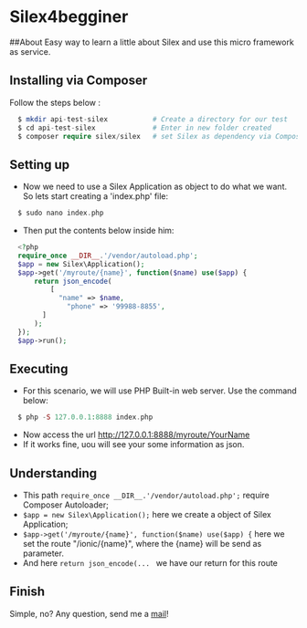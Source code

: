 # Silex4begginer

##About
Easy way to learn a little about Silex and use this micro framework as service.

## Installing via Composer

Follow the steps below :
```php
  $ mkdir api-test-silex           # Create a directory for our test
  $ cd api-test-silex              # Enter in new folder created
  $ composer require silex/silex   # set Silex as dependency via Composer
```
## Setting up

- Now we need to use a Silex Application as object to do what we want. So lets start creating a 'index.php' file:
```php
  $ sudo nano index.php
```
- Then put the contents below inside him:
```php
  <?php
  require_once __DIR__.'/vendor/autoload.php';
  $app = new Silex\Application();
  $app->get('/myroute/{name}', function($name) use($app) {
      return json_encode(
		  [
  			"name" => $name,
			  "phone" => '99988-8855',
  		]
	  );
  });
  $app->run(); 
```
## Executing
- For this scenario, we will use PHP Built-in web server. Use the command below:
```php
  $ php -S 127.0.0.1:8888 index.php
```
- Now access the url http://127.0.0.1:8888/myroute/YourName
- If it works fine, uou will see your some information as json.

## Understanding

- This path `require_once __DIR__.'/vendor/autoload.php';` require Composer Autoloader;
- `$app = new Silex\Application();` here we create  a object of Silex Application;
- `$app->get('/myroute/{name}', function($name) use($app) {` here we set the route "/ionic/{name}", where the {name} will be send as parameter.
- And here `return json_encode(... ` we have our return for this route

## Finish
Simple, no?
Any question, send me a [mail](viniciusfesil@gmail.com)! 

